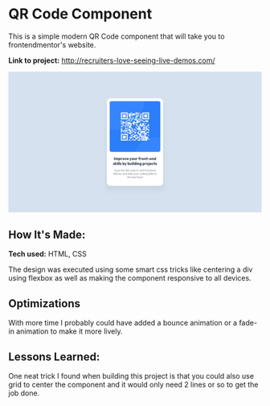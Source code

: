 # QR Code Component
This is a simple modern QR Code component that will take you to frontendmentor's website.

**Link to project:** http://recruiters-love-seeing-live-demos.com/

![The Design](desktop-design.jpg)


## How It's Made:

**Tech used:** HTML, CSS

The design was executed using some smart css tricks like centering a div using flexbox as well as making the component responsive to all devices.

## Optimizations

With more time I probably could have added a bounce animation or a fade-in animation to make it more lively.

## Lessons Learned:

One neat trick I found when building this project is that you could also use grid to center the component and it would only need 2 lines or so to get the job done.

